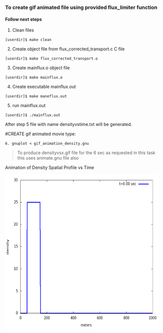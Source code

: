 ### To create gif animated file using provided flux_limiter function

#### Follow next steps

1. Clean files
```
[userdir]$ make clean
```
2. Create object file from flux_corrected_transport.c C file
```
[userdir]$ make flux_corrected_transport.o
```
3. Create mainflux.o object file
```
[userdir]$ make mainflux.o
```
4. Create executable mainflux.out
```
[userdir]$ make maneflux.out
```
5. run mainflux.out
```
[userdir]$ ./mainflux.out
```

After step 5 file with name densityvstime.txt will be generated.

#CREATE gif animated movie type:
```
6. gnuplot < gif_animation_density.gnu
```
> To produce densityvsx.gif file for the 6 sec as requested in this task this uses animate.gnu file also 

Animation of Density Spatial Profile vs Time 

<img src="densityvsx.gif"  alt="drawing"  width="500"  height="500"/>
